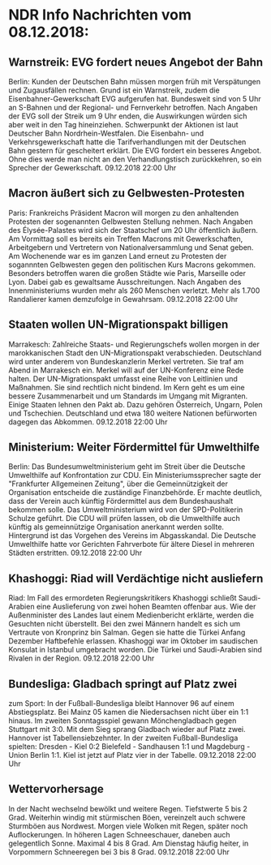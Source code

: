 # NDR Info Nachrichten vom 08.12.2018:


## Warnstreik: EVG fordert neues Angebot der Bahn
Berlin: Kunden der Deutschen Bahn müssen morgen früh mit Verspätungen und Zugausfällen rechnen. Grund ist ein Warnstreik, zudem die Eisenbahner-Gewerkschaft EVG aufgerufen hat. Bundesweit sind von 5 Uhr an S-Bahnen und der Regional- und Fernverkehr betroffen. Nach Angaben der EVG soll der Streik um 9 Uhr enden, die Auswirkungen würden sich aber weit in den Tag hineinziehen. Schwerpunkt der Aktionen ist laut Deutscher Bahn Nordrhein-Westfalen. Die Eisenbahn- und Verkehrsgewerkschaft hatte die Tarifverhandlungen mit der Deutschen Bahn gestern für gescheitert erklärt. Die EVG fordert ein besseres Angebot. Ohne dies werde man nicht an den Verhandlungstisch zurückkehren, so ein Sprecher der Gewerkschaft. 09.12.2018 22:00 Uhr 

## Macron äußert sich zu Gelbwesten-Protesten
Paris:   Frankreichs Präsident Macron will morgen zu den anhaltenden Protesten der sogenannten Gelbwesten Stellung nehmen. Nach Angaben des Élysée-Palastes wird sich der Staatschef um 20 Uhr öffentlich äußern. Am Vormittag soll es bereits ein Treffen Macrons mit Gewerkschaften, Arbeitgebern und Vertretern von Nationalversammlung und Senat geben. Am Wochenende war es im ganzen Land erneut zu Protesten der sogannnten Gelbwesten gegen den politischen Kurs Macrons gekommen. Besonders betroffen waren die großen Städte wie Paris, Marseille oder Lyon. Dabei gab es gewaltsame Ausschreitungen. Nach Angaben des Innenministeriums wurden mehr als 260 Menschen verletzt. Mehr als 1.700 Randalierer kamen demzufolge in Gewahrsam. 09.12.2018 22:00 Uhr 

## Staaten wollen UN-Migrationspakt billigen
Marrakesch:   Zahlreiche Staats- und Regierungschefs wollen morgen in der marokkanischen Stadt den UN-Migrationspakt verabschieden. Deutschland wird unter anderem von Bundeskanzlerin Merkel vertreten. Sie traf am Abend in Marrakesch ein. Merkel will auf der UN-Konferenz eine Rede halten. Der UN-Migrationspakt umfasst eine Reihe von Leitlinien und Maßnahmen. Sie sind rechtlich nicht bindend. Im Kern geht es um eine bessere Zusammenarbeit und um Standards im Umgang mit Migranten. Einige Staaten lehnen den Pakt ab. Dazu gehören Österreich, Ungarn, Polen und Tschechien. Deutschland und etwa 180 weitere Nationen befürworten dagegen das Abkommen. 09.12.2018 22:00 Uhr 

## Ministerium: Weiter Fördermittel für Umwelthilfe
Berlin: Das Bundesumweltministerium geht im Streit über die Deutsche Umwelthilfe auf Konfrontation zur CDU. Ein Ministeriumssprecher sagte der "Frankfurter Allgemeinen Zeitung", über die Gemeinnützigkeit der Organisation entscheide die zuständige Finanzbehörde. Er machte deutlich, dass der Verein auch künftig Fördermittel aus dem Bundeshaushalt bekommen solle. Das Umweltministerium wird von der SPD-Politikerin Schulze geführt. Die CDU will prüfen lassen, ob die Umwelthilfe auch künftig als gemeinnützige Organisation anerkannt werden sollte. Hintergrund ist das Vorgehen des Vereins im Abgasskandal. Die Deutsche Umwelthilfe hatte vor Gerichten Fahrverbote für ältere Diesel in mehreren Städten erstritten. 09.12.2018 22:00 Uhr 

## Khashoggi: Riad will Verdächtige nicht ausliefern
Riad: Im Fall des ermordeten Regierungskritikers Khashoggi schließt Saudi-Arabien eine Auslieferung von zwei hohen Beamten offenbar aus. Wie der Außenminister des Landes laut einem Medienbericht erklärte, werden die Gesuchten nicht überstellt. Bei den zwei Männern handelt es sich um Vertraute von Kronprinz bin Salman. Gegen sie hatte die Türkei Anfang Dezember Haftbefehle erlassen. Khashoggi war im Oktober im saudischen Konsulat in Istanbul umgebracht worden. Die Türkei und Saudi-Arabien sind Rivalen in der Region. 09.12.2018 22:00 Uhr 

## Bundesliga: Gladbach springt auf Platz zwei
zum Sport: In der Fußball-Bundesliga bleibt Hannover 96 auf einem Abstiegsplatz. Bei Mainz 05 kamen die Niedersachsen nicht über ein 1:1 hinaus. Im zweiten Sonntagsspiel gewann Mönchengladbach gegen Stuttgart mit 3:0. Mit dem Sieg sprang Gladbach wieder auf Platz zwei. Hannover ist Tabellensiebzehnter. In der zweiten Fußball-Bundesliga spielten: Dresden - Kiel 0:2
Bielefeld - Sandhausen 1:1
und    Magdeburg - Union Berlin 1:1. Kiel ist jetzt auf Platz vier in der Tabelle. 09.12.2018 22:00 Uhr 

## Wettervorhersage
In der Nacht wechselnd bewölkt und weitere Regen. Tiefstwerte 5 bis 2 Grad. Weiterhin windig mit stürmischen Böen, vereinzelt auch schwere Sturmböen aus Nordwest. Morgen viele Wolken mit Regen, später noch Auflockerungen. In höheren Lagen Schneeschauer, daneben auch gelegentlich Sonne. Maximal 4 bis 8 Grad. Am Dienstag häufig heiter, in Vorpommern Schneeregen bei 3 bis 8 Grad. 09.12.2018 22:00 Uhr 
